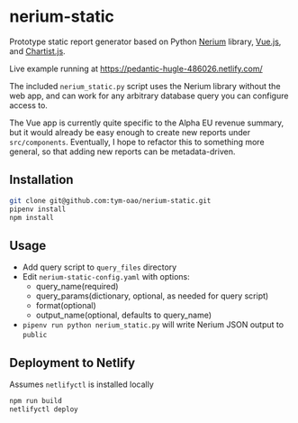 # nerium-static

Prototype static report generator based on Python [Nerium](https://github.com/oaodev/nerium) library, [Vue.js](https://vuejs.org), and [Chartist.js](https://gionkunz.github.io/chartist-js/).

Live example running at <https://pedantic-hugle-486026.netlify.com/>

The included `nerium_static.py` script uses the Nerium library without the web app, and can work for any arbitrary database query you can configure access to.

The Vue app is currently quite specific to the Alpha EU revenue summary, but it would already be easy enough to create new reports under `src/components`. Eventually, I hope to refactor this to something more general, so that adding new reports can be metadata-driven.

## Installation

``` sh
git clone git@github.com:tym-oao/nerium-static.git
pipenv install
npm install
```

## Usage

- Add query script to `query_files` directory
- Edit `nerium-static-config.yaml` with options:
  - query_name(required)
  - query_params(dictionary, optional, as needed for query script)
  - format(optional)
  - output_name(optional, defaults to query_name)
- `pipenv run python nerium_static.py` will write Nerium JSON output to `public`

## Deployment to Netlify

Assumes `netlifyctl` is installed locally

``` sh
npm run build
netlifyctl deploy
```
